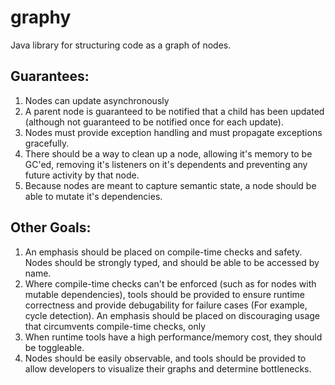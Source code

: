# graphy
Java library for structuring code as a graph of nodes.

## Guarantees:
1. Nodes can update asynchronously
2. A parent node is guaranteed to be notified that a child has been updated (although not guaranteed to be notified once for each update).
3. Nodes must provide exception handling and must propagate exceptions gracefully. 
4. There should be a way to clean up a node, allowing it's memory to be GC'ed, removing it's listeners on it's dependents and preventing any future activity by that node.
5. Because nodes are meant to capture semantic state, a node should be able to mutate it's dependencies.

## Other Goals:
1. An emphasis should be placed on compile-time checks and safety. Nodes should be strongly typed, and should be able to be accessed by name.
2. Where compile-time checks can't be enforced (such as for nodes with mutable dependencies), tools should be provided to ensure runtime correctness and provide debugability for failure cases (For example, cycle detection). An emphasis should be placed on discouraging usage that circumvents compile-time checks, only
3. When runtime tools have a high performance/memory cost, they should be toggleable.
4. Nodes should be easily observable, and tools should be provided to allow developers to visualize their graphs and determine bottlenecks.

